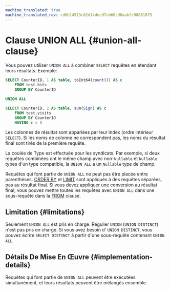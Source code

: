 ```yaml
---
machine_translated: true
machine_translated_rev: cd0b14513c82d14dec07cb60cd8aabfc98681875
---
```


# Clause UNION ALL {#union-all-clause}

Vous pouvez utiliser `UNION ALL` à combiner `SELECT` requêtes en étendant leurs résultats. Exemple:

``` sql
SELECT CounterID, 1 AS table, toInt64(count()) AS c
    FROM test.hits
    GROUP BY CounterID

UNION ALL

SELECT CounterID, 2 AS table, sum(Sign) AS c
    FROM test.visits
    GROUP BY CounterID
    HAVING c > 0
```

Les colonnes de résultat sont appariées par leur index (ordre intérieur `SELECT`). Si les noms de colonne ne correspondent pas, les noms du résultat final sont tirés de la première requête.

La coulée de Type est effectuée pour les syndicats. Par exemple, si deux requêtes combinées ont le même champ avec non-`Nullable` et `Nullable` types d'un type compatible, la `UNION ALL` a un `Nullable` type de champ.

Requêtes qui font partie de `UNION ALL` ne peut pas être placée entre parenthèses. [ORDER BY](order-by.md) et [LIMIT](limit.md) sont appliqués à des requêtes séparées, pas au résultat final. Si vous devez appliquer une conversion au résultat final, vous pouvez mettre toutes les requêtes avec `UNION ALL` dans une sous-requête dans la [FROM](from.md) clause.

## Limitation {#limitations}

Seulement `UNION ALL` est pris en charge. Régulier `UNION` (`UNION DISTINCT`) n'est pas pris en charge. Si vous avez besoin d' `UNION DISTINCT`, vous pouvez écrire `SELECT DISTINCT` à partir d'une sous-requête contenant `UNION ALL`.

## Détails De Mise En Œuvre {#implementation-details}

Requêtes qui font partie de `UNION ALL` peuvent être exécutées simultanément, et leurs résultats peuvent être mélangés ensemble.
